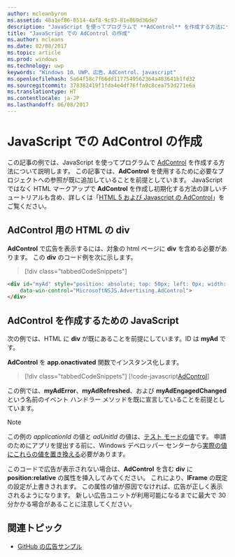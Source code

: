 ```yaml
---
author: mcleanbyron
ms.assetid: 48a1ef86-8514-4af8-9c93-81e869d36de7
description: "JavaScript を使ってプログラムで **AdControl** を作成する方法について説明します。"
title: "JavaScript での AdControl の作成"
ms.author: mcleans
ms.date: 02/08/2017
ms.topic: article
ms.prod: windows
ms.technology: uwp
keywords: "Windows 10、UWP、広告、AdControl、javascript"
ms.openlocfilehash: 5a64f58c7f66dd1177549562364a483641b1fd32
ms.sourcegitcommit: 378382419f1fda4e4df76ffa9c8cea753d271e6a
ms.translationtype: HT
ms.contentlocale: ja-JP
ms.lasthandoff: 06/08/2017
---
```

# <a name="create-an-adcontrol-in-javascript"></a>JavaScript での AdControl の作成

この記事の例では、JavaScript を使ってプログラムで [AdControl](https://msdn.microsoft.com/library/windows/apps/microsoft.advertising.winrt.ui.adcontrol.aspx) を作成する方法について説明します。 この記事では、**AdControl** を使用するために必要なプロジェクトへの参照が既に追加していることを前提としています。 JavaScript ではなく HTML マークアップで **AdControl** を作成し初期化する方法の詳しいチュートリアルも含め、詳しくは「[HTML 5 および Javascript の AdControl](adcontrol-in-html-5-and-javascript.md)」をご覧ください。

## <a name="html-div-for-an-adcontrol"></a>AdControl 用の HTML の div

**AdControl** で広告を表示するには、対象の html ページに **div** を含める必要があります。 この **div** のコード例を次に示します。

> [!div class="tabbedCodeSnippets"]
``` html
<div id="myAd" style="position: absolute; top: 50px; left: 0px; width: 300px; height: 250px; z-index: 1"
    data-win-control="MicrosoftNSJS.Advertising.AdControl">
</div>
```

## <a name="javascript-for-creating-an-adcontrol"></a>AdControl を作成するための JavaScript

次の例では、HTML に **div** が既にあることを前提にしています。ID は **myAd** です。

**AdControl** を **app.onactivated** 関数でインスタンス化します。

> [!div class="tabbedCodeSnippets"]
[!code-javascript[AdControl](./code/AdvertisingSamples/AdControlSamples/js/main.js#DeclareAdControl)]

この例では、**myAdError**、**myAdRefreshed**、および **myAdEngagedChanged** という名前のイベント ハンドラー メソッドを既に宣言していることを前提としています。

> [!NOTE]
> この例の *applicationId* の値と *adUnitId* の値は、[テスト モードの値](test-mode-values.md)です。 申請のためにアプリを提出する前に、Windows デベロッパー センターから[実際の値にこれらの値を置き換える](set-up-ad-units-in-your-app.md)必要があります。

このコードで広告が表示されない場合は、**AdControl** を含む **div** に **position:relative** の属性を挿入してみてください。 これにより、**IFrame** の既定の設定が上書きされます。 この属性の値が原因でなければ、広告が正しく表示されるようになります。 新しい広告ユニットが利用可能になるまでに最大で 30 分かかる場合があることに注意してください。

## <a name="related-topics"></a>関連トピック

* [GitHub の広告サンプル](http://aka.ms/githubads)

 

 
